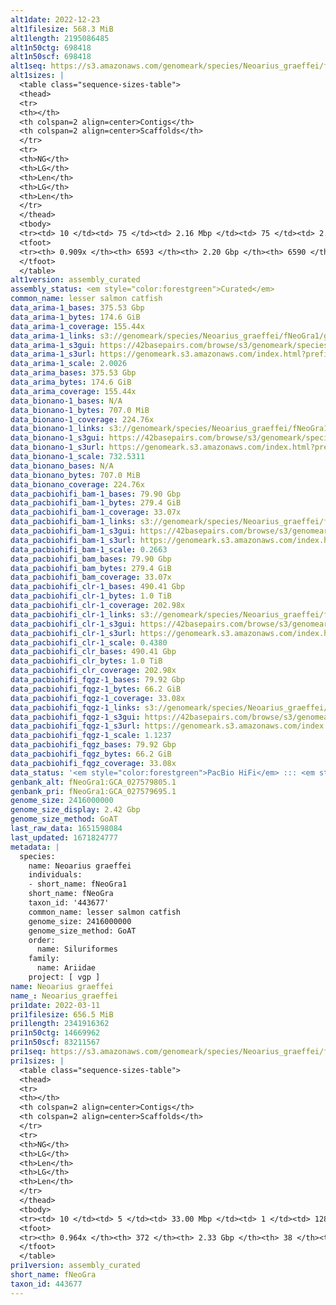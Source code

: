 ```yaml
---
alt1date: 2022-12-23
alt1filesize: 568.3 MiB
alt1length: 2195086485
alt1n50ctg: 698418
alt1n50scf: 698418
alt1seq: https://s3.amazonaws.com/genomeark/species/Neoarius_graeffei/fNeoGra1/assembly_curated/fNeoGra1.alt.cur.20221223.fasta.gz
alt1sizes: |
  <table class="sequence-sizes-table">
  <thead>
  <tr>
  <th></th>
  <th colspan=2 align=center>Contigs</th>
  <th colspan=2 align=center>Scaffolds</th>
  </tr>
  <tr>
  <th>NG</th>
  <th>LG</th>
  <th>Len</th>
  <th>LG</th>
  <th>Len</th>
  </tr>
  </thead>
  <tbody>
  <tr><td> 10 </td><td> 75 </td><td> 2.16 Mbp </td><td> 75 </td><td> 2.16 Mbp </td></tr>  <tr><td> 20 </td><td> 212 </td><td> 1.50 Mbp </td><td> 212 </td><td> 1.50 Mbp </td></tr>  <tr><td> 30 </td><td> 398 </td><td> 1.15 Mbp </td><td> 397 </td><td> 1.16 Mbp </td></tr>  <tr><td> 40 </td><td> 636 </td><td> 0.90 Mbp </td><td> 635 </td><td> 0.90 Mbp </td></tr>  <tr style="background-color:#cccccc;"><td> 50 </td><td> 941 </td><td> 0.70 Mbp </td><td> 941 </td><td> 0.70 Mbp </td></tr>  <tr><td> 60 </td><td> 1340 </td><td> 0.52 Mbp </td><td> 1340 </td><td> 0.52 Mbp </td></tr>  <tr><td> 70 </td><td> 1896 </td><td> 363.19 Kbp </td><td> 1894 </td><td> 363.28 Kbp </td></tr>  <tr><td> 80 </td><td> 2796 </td><td> 187.70 Kbp </td><td> 2795 </td><td> 187.70 Kbp </td></tr>  <tr><td> 90 </td><td> 5754 </td><td> 32.88 Kbp </td><td> 5753 </td><td> 32.88 Kbp </td></tr>  <tr><td> 100 </td><td> 0 </td><td>  </td><td> 0 </td><td>  </td></tr>  </tbody>
  <tfoot>
  <tr><th> 0.909x </th><th> 6593 </th><th> 2.20 Gbp </th><th> 6590 </th><th> 2.20 Gbp </th></tr>
  </tfoot>
  </table>
alt1version: assembly_curated
assembly_status: <em style="color:forestgreen">Curated</em>
common_name: lesser salmon catfish
data_arima-1_bases: 375.53 Gbp
data_arima-1_bytes: 174.6 GiB
data_arima-1_coverage: 155.44x
data_arima-1_links: s3://genomeark/species/Neoarius_graeffei/fNeoGra1/genomic_data/arima/<br>
data_arima-1_s3gui: https://42basepairs.com/browse/s3/genomeark/species/Neoarius_graeffei/fNeoGra1/genomic_data/arima/
data_arima-1_s3url: https://genomeark.s3.amazonaws.com/index.html?prefix=species/Neoarius_graeffei/fNeoGra1/genomic_data/arima/
data_arima-1_scale: 2.0026
data_arima_bases: 375.53 Gbp
data_arima_bytes: 174.6 GiB
data_arima_coverage: 155.44x
data_bionano-1_bases: N/A
data_bionano-1_bytes: 707.0 MiB
data_bionano-1_coverage: 224.76x
data_bionano-1_links: s3://genomeark/species/Neoarius_graeffei/fNeoGra1/genomic_data/bionano/<br>
data_bionano-1_s3gui: https://42basepairs.com/browse/s3/genomeark/species/Neoarius_graeffei/fNeoGra1/genomic_data/bionano/
data_bionano-1_s3url: https://genomeark.s3.amazonaws.com/index.html?prefix=species/Neoarius_graeffei/fNeoGra1/genomic_data/bionano/
data_bionano-1_scale: 732.5311
data_bionano_bases: N/A
data_bionano_bytes: 707.0 MiB
data_bionano_coverage: 224.76x
data_pacbiohifi_bam-1_bases: 79.90 Gbp
data_pacbiohifi_bam-1_bytes: 279.4 GiB
data_pacbiohifi_bam-1_coverage: 33.07x
data_pacbiohifi_bam-1_links: s3://genomeark/species/Neoarius_graeffei/fNeoGra1/genomic_data/pacbio_hifi/<br>
data_pacbiohifi_bam-1_s3gui: https://42basepairs.com/browse/s3/genomeark/species/Neoarius_graeffei/fNeoGra1/genomic_data/pacbio_hifi/
data_pacbiohifi_bam-1_s3url: https://genomeark.s3.amazonaws.com/index.html?prefix=species/Neoarius_graeffei/fNeoGra1/genomic_data/pacbio_hifi/
data_pacbiohifi_bam-1_scale: 0.2663
data_pacbiohifi_bam_bases: 79.90 Gbp
data_pacbiohifi_bam_bytes: 279.4 GiB
data_pacbiohifi_bam_coverage: 33.07x
data_pacbiohifi_clr-1_bases: 490.41 Gbp
data_pacbiohifi_clr-1_bytes: 1.0 TiB
data_pacbiohifi_clr-1_coverage: 202.98x
data_pacbiohifi_clr-1_links: s3://genomeark/species/Neoarius_graeffei/fNeoGra1/genomic_data/pacbio_hifi/<br>
data_pacbiohifi_clr-1_s3gui: https://42basepairs.com/browse/s3/genomeark/species/Neoarius_graeffei/fNeoGra1/genomic_data/pacbio_hifi/
data_pacbiohifi_clr-1_s3url: https://genomeark.s3.amazonaws.com/index.html?prefix=species/Neoarius_graeffei/fNeoGra1/genomic_data/pacbio_hifi/
data_pacbiohifi_clr-1_scale: 0.4380
data_pacbiohifi_clr_bases: 490.41 Gbp
data_pacbiohifi_clr_bytes: 1.0 TiB
data_pacbiohifi_clr_coverage: 202.98x
data_pacbiohifi_fqgz-1_bases: 79.92 Gbp
data_pacbiohifi_fqgz-1_bytes: 66.2 GiB
data_pacbiohifi_fqgz-1_coverage: 33.08x
data_pacbiohifi_fqgz-1_links: s3://genomeark/species/Neoarius_graeffei/fNeoGra1/genomic_data/pacbio_hifi/<br>
data_pacbiohifi_fqgz-1_s3gui: https://42basepairs.com/browse/s3/genomeark/species/Neoarius_graeffei/fNeoGra1/genomic_data/pacbio_hifi/
data_pacbiohifi_fqgz-1_s3url: https://genomeark.s3.amazonaws.com/index.html?prefix=species/Neoarius_graeffei/fNeoGra1/genomic_data/pacbio_hifi/
data_pacbiohifi_fqgz-1_scale: 1.1237
data_pacbiohifi_fqgz_bases: 79.92 Gbp
data_pacbiohifi_fqgz_bytes: 66.2 GiB
data_pacbiohifi_fqgz_coverage: 33.08x
data_status: '<em style="color:forestgreen">PacBio HiFi</em> ::: <em style="color:forestgreen">Arima</em>'
genbank_alt: fNeoGra1:GCA_027579805.1
genbank_pri: fNeoGra1:GCA_027579695.1
genome_size: 2416000000
genome_size_display: 2.42 Gbp
genome_size_method: GoAT
last_raw_data: 1651598084
last_updated: 1671824777
metadata: |
  species:
    name: Neoarius graeffei
    individuals:
    - short_name: fNeoGra1
    short_name: fNeoGra
    taxon_id: '443677'
    common_name: lesser salmon catfish
    genome_size: 2416000000
    genome_size_method: GoAT
    order:
      name: Siluriformes
    family:
      name: Ariidae
    project: [ vgp ]
name: Neoarius graeffei
name_: Neoarius_graeffei
pri1date: 2022-03-11
pri1filesize: 656.5 MiB
pri1length: 2341916362
pri1n50ctg: 14669962
pri1n50scf: 83211567
pri1seq: https://s3.amazonaws.com/genomeark/species/Neoarius_graeffei/fNeoGra1/assembly_curated/fNeoGra1.pri.cur.20220311.fasta.gz
pri1sizes: |
  <table class="sequence-sizes-table">
  <thead>
  <tr>
  <th></th>
  <th colspan=2 align=center>Contigs</th>
  <th colspan=2 align=center>Scaffolds</th>
  </tr>
  <tr>
  <th>NG</th>
  <th>LG</th>
  <th>Len</th>
  <th>LG</th>
  <th>Len</th>
  </tr>
  </thead>
  <tbody>
  <tr><td> 10 </td><td> 5 </td><td> 33.00 Mbp </td><td> 1 </td><td> 128.05 Mbp </td></tr>  <tr><td> 20 </td><td> 13 </td><td> 23.61 Mbp </td><td> 3 </td><td> 116.86 Mbp </td></tr>  <tr><td> 30 </td><td> 24 </td><td> 20.98 Mbp </td><td> 6 </td><td> 101.09 Mbp </td></tr>  <tr><td> 40 </td><td> 37 </td><td> 17.63 Mbp </td><td> 8 </td><td> 94.38 Mbp </td></tr>  <tr style="background-color:#cccccc;"><td> 50 </td><td> 52 </td><td style="background-color:#88ff88;"> 14.67 Mbp </td><td> 11 </td><td style="background-color:#88ff88;"> 83.21 Mbp </td></tr>  <tr><td> 60 </td><td> 70 </td><td> 12.08 Mbp </td><td> 14 </td><td> 77.72 Mbp </td></tr>  <tr><td> 70 </td><td> 94 </td><td> 8.08 Mbp </td><td> 17 </td><td> 70.27 Mbp </td></tr>  <tr><td> 80 </td><td> 129 </td><td> 5.70 Mbp </td><td> 21 </td><td> 61.23 Mbp </td></tr>  <tr><td> 90 </td><td> 191 </td><td> 2.34 Mbp </td><td> 25 </td><td> 57.12 Mbp </td></tr>  <tr><td> 100 </td><td> 0 </td><td>  </td><td> 0 </td><td>  </td></tr>  </tbody>
  <tfoot>
  <tr><th> 0.964x </th><th> 372 </th><th> 2.33 Gbp </th><th> 38 </th><th> 2.34 Gbp </th></tr>
  </tfoot>
  </table>
pri1version: assembly_curated
short_name: fNeoGra
taxon_id: 443677
---
```

